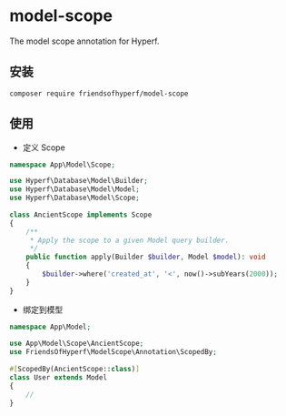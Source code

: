 # model-scope

The model scope annotation for Hyperf.

## 安装

```shell
composer require friendsofhyperf/model-scope
```

## 使用

- 定义 Scope

```php
namespace App\Model\Scope;

use Hyperf\Database\Model\Builder;
use Hyperf\Database\Model\Model;
use Hyperf\Database\Model\Scope;
 
class AncientScope implements Scope
{
    /**
     * Apply the scope to a given Model query builder.
     */
    public function apply(Builder $builder, Model $model): void
    {
        $builder->where('created_at', '<', now()->subYears(2000));
    }
}
```

- 绑定到模型

```php
namespace App\Model;
 
use App\Model\Scope\AncientScope;
use FriendsOfHyperf\ModelScope\Annotation\ScopedBy;
 
#[ScopedBy(AncientScope::class)]
class User extends Model
{
    //
}
```
